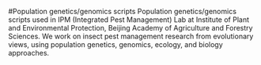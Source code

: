 #Population genetics/genomics scripts
Population genetics/genomics scripts used in IPM (Integrated Pest Management) Lab at Institute of Plant and Environmental Protection, Beijing Academy of Agriculture and Forestry Sciences.
We work on insect pest management research from evolutionary views, using population genetics, genomics, ecology, and biology approaches.
